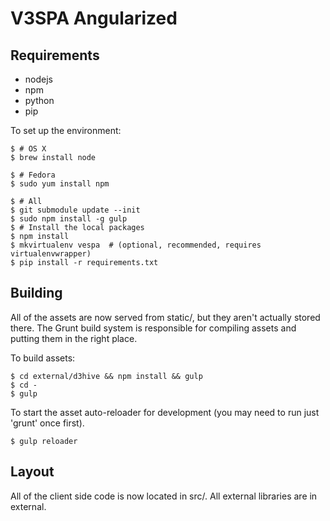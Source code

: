 V3SPA Angularized
=================

## Requirements

- nodejs
- npm
- python
- pip

To set up the environment:

    $ # OS X
    $ brew install node 

    $ # Fedora
    $ sudo yum install npm

    $ # All
    $ git submodule update --init
    $ sudo npm install -g gulp
    $ # Install the local packages
    $ npm install
    $ mkvirtualenv vespa  # (optional, recommended, requires virtualenvwrapper)
    $ pip install -r requirements.txt

## Building 

All of the assets are now served from static/, but they aren't
actually stored there. The Grunt build system is responsible for
compiling assets and putting them in the right place.

To build assets:

    $ cd external/d3hive && npm install && gulp
    $ cd -
    $ gulp

To start the asset auto-reloader for development (you may need to
run just 'grunt' once first).

    $ gulp reloader

## Layout

All of the client side code is now located in src/. All external
libraries are in external.
